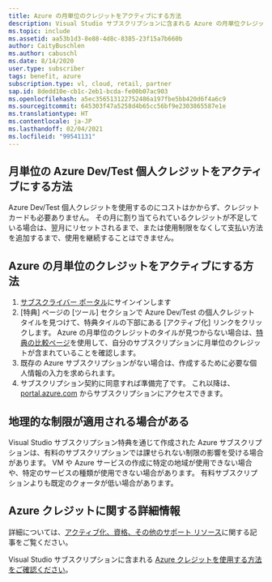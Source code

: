 ```yaml
---
title: Azure の月単位のクレジットをアクティブにする方法
description: Visual Studio サブスクリプションに含まれる Azure の月単位クレジットをアクティブにする方法。
ms.topic: include
ms.assetid: aa53b1d3-8e88-4d8c-8385-23f15a7b660b
author: CaityBuschlen
ms.author: cabuschl
ms.date: 8/14/2020
user.type: subscriber
tags: benefit, azure
subscription.type: vl, cloud, retail, partner
sap.id: 8dedd10e-cb1c-2eb1-bcda-fe00b07ac903
ms.openlocfilehash: a5ec356513122752486a197fbe5bb420d6f4a6c9
ms.sourcegitcommit: 645303f47a5258d4b65cc56bf9e2303865587e1e
ms.translationtype: HT
ms.contentlocale: ja-JP
ms.lasthandoff: 02/04/2021
ms.locfileid: "99541131"
---
```

## <a name="how-do-i-activate-my-monthly-azure-devtest-individual-credit"></a>月単位の Azure Dev/Test 個人クレジットをアクティブにする方法 

Azure Dev/Test 個人クレジットを使用するのにコストはかからず、クレジット カードも必要ありません。 その月に割り当てられているクレジットが不足している場合は、翌月にリセットされるまで、または使用制限をなくして支払い方法を追加するまで、使用を継続することはできません。  

## <a name="how-to-activate-azure-monthly-credit"></a>Azure の月単位のクレジットをアクティブにする方法

1. [サブスクライバー ポータル](https://my.visualstudio.com/benefits)にサインインします 
1. [特典] ページの [ツール] セクションで Azure Dev/Test の個人クレジット タイルを見つけて、特典タイルの下部にある [アクティブ化] リンクをクリックします。 Azure の月単位のクレジットのタイルが見つからない場合は、[特典の比較ページ](https://visualstudio.microsoft.com/vs/benefits/#azure?cat=visual-studio-enterprise-subscription)を使用して、自分のサブスクリプションに月単位のクレジットが含まれていることを確認します。 
1. 既存の Azure サブスクリプションがない場合は、作成するために必要な個人情報の入力を求められます。  
1. サブスクリプション契約に同意すれば準備完了です。 これ以降は、[portal.azure.com](https://portal.azure.com/) からサブスクリプションにアクセスできます。 

## <a name="geographic-restrictions-may-apply"></a>地理的な制限が適用される場合がある 

Visual Studio サブスクリプション特典を通じて作成された Azure サブスクリプションは、有料のサブスクリプションでは課せられない制限の影響を受ける場合があります。 VM や Azure サービスの作成に特定の地域が使用できない場合や、特定のサービスの種類が使用できない場合があります。 有料サブスクリプションよりも既定のクォータが低い場合があります。  

## <a name="more-information-about-azure-credits"></a>Azure クレジットに関する詳細情報
詳細については、[アクティブ化、資格、その他のサポート リソース](https://docs.microsoft.com/visualstudio/subscriptions/vs-azure)に関する記事をご覧ください。  

Visual Studio サブスクリプションに含まれる [Azure クレジットを使用する方法をご確認ください](https://azure.microsoft.com/pricing/member-offers/credit-for-visual-studio-subscribers/#azure-credits)。  